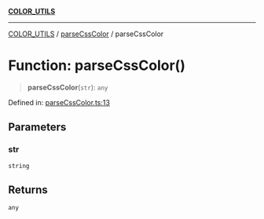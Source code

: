 [**COLOR_UTILS**](../../README.md)

***

[COLOR_UTILS](../../README.md) / [parseCssColor](../README.md) / parseCssColor

# Function: parseCssColor()

> **parseCssColor**(`str`): `any`

Defined in: [parseCssColor.ts:13](https://github.com/dailker/everyutil/blob/88c583cdd8386be54599315f93f88880d20b94f3/src/color/parseCssColor.ts#L13)

## Parameters

### str

`string`

## Returns

`any`
